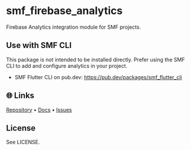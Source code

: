 # smf_firebase_analytics

Firebase Analytics integration module for SMF projects.

## Use with SMF CLI
This package is not intended to be installed directly. Prefer using the SMF CLI to add and configure analytics in your project.

- SMF Flutter CLI on pub.dev: https://pub.dev/packages/smf_flutter_cli

## 🌐 Links
[Repository](https://github.com/saymyframe/smf_modules) • [Docs](https://doc.saymyframe.com) • [Issues](https://github.com/saymyframe/smf_modules/issues)

## License
See LICENSE.
